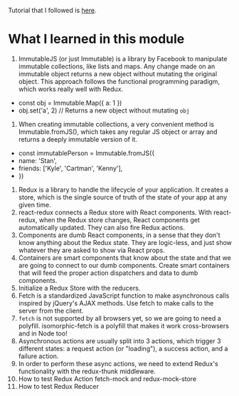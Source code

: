 Tutorial that I followed is [here](https://github.com/huffleman51/js-stack-from-scratch/blob/master/tutorial/05-redux-immutable-fetch.md#readme).

# What I learned in this module

1. ImmutableJS (or just Immutable) is a library by Facebook to manipulate immutable collections, like lists and maps. Any change made on an immutable object returns a new object without mutating the original object. This approach follows the functional programming paradigm, which works really well with Redux.
  * const obj = Immutable.Map({ a: 1 })
  * obj.set('a', 2) // Returns a new object without mutating `obj`
1. When creating immutable collections, a very convenient method is Immutable.fromJS(), which takes any regular JS object or array and returns a deeply immutable version of it.
  * const immutablePerson = Immutable.fromJS({
  *    name: 'Stan',
  *    friends: ['Kyle', 'Cartman', 'Kenny'],
  *  })
1. Redux is a library to handle the lifecycle of your application. It creates a store, which is the single source of truth of the state of your app at any given time.
1. react-redux connects a Redux store with React components. With react-redux, when the Redux store changes, React components get automatically updated. They can also fire Redux actions.
1. Components are dumb React components, in a sense that they don't know anything about the Redux state. They are logic-less, and just show whatever they are asked to show via React props.
1. Containers are smart components that know about the state and that we are going to connect to our dumb components.  Create smart containers that will feed the proper action dispatchers and data to dumb components.
1. Initialize a Redux Store with the reducers.  
1. Fetch is a standardized JavaScript function to make asynchronous calls inspired by jQuery's AJAX methods. Use fetch to make calls to the server from the client.
1. `fetch` is not supported by all browsers yet, so we are going to need a polyfill. isomorphic-fetch is a polyfill that makes it work cross-browsers and in Node too!
1. Asynchronous actions are usually split into 3 actions, which trigger 3 different states: a request action (or "loading"), a success action, and a failure action.
1. In order to perform these async actions, we need to extend Redux's functionality with the redux-thunk middleware.
1. How to test Redux Action fetch-mock and redux-mock-store
1. How to test Redux Reducer 

